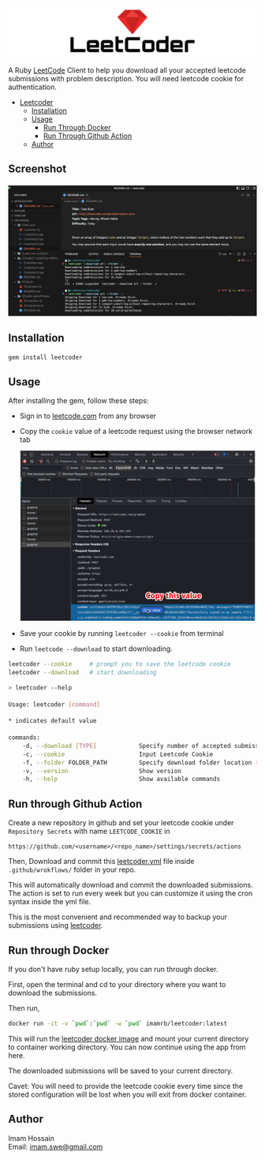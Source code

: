 <p align="center">
  <img src="./spec/cassettes/leetcoder.png" alt="leetcoder"/>
</p>

A Ruby [LeetCode](https://www.leetcode.com) Client to help you download all your accepted leetcode submissions with problem description. You will need leetcode cookie for authentication.

- [Leetcoder](#)
  - [Installation](#installation)
  - [Usage](#usage)
    - [Run Through Docker](#run-through-docker)
    - [Run Through Github Action](#run-through-github-action)
  - [Author](#author)

## Screenshot

![screenshot](./spec/cassettes/leetcoder_screenshot.png)

## Installation

```bash
gem install leetcoder
```

## Usage

After installing the gem, follow these steps:

 - Sign in to [leetcode.com](www.leetcode.com) from any browser
 - Copy the `cookie` value of a leetcode request using the browser network tab

   ![leetcode cookie](./spec/cassettes/leetcode%20cookie.jpg)

 - Save your cookie by running `leetcoder --cookie` from terminal
 - Run `leetcode --download` to start downloading.

```bash
leetcoder --cookie     # prompt you to save the leetcode cookie
leetcoder --download   # start downloading
```

```bash
> leetcoder --help

Usage: leetcoder [command]

* indicates default value

commands:
    -d, --download [TYPE]            Specify number of accepted submission to download per problem (*one, all)
    -c, --cookie                     Input Leetcode Cookie
    -f, --folder FOLDER_PATH         Specify download folder location (* <current_directory>/leetcode)
    -v, --version                    Show version
    -h, --help                       Show available commands
```

## Run through Github Action

Create a new repository in github and set your leetcode cookie under `Repository Secrets` with name `LEETCODE_COOKIE` in

```text
https://github.com/<username>/<repo_name>/settings/secrets/actions
```

Then, Download and commit this [leetcoder.yml](./leetcoder.yml) file inside `.github/wrokflows/` folder in your repo.

This will automatically download and commit the downloaded submissions.
The action is set to run every week but you can customize it using the cron syntax inside the yml file.

This is the most convenient and recommended way to backup your submissions using [leetcoder](README.md).

## Run through Docker

If you don't have ruby setup locally, you can run through docker.

First, open the terminal and cd to your directory where you want to download the submissions.

Then run,

```bash
docker run -it -v `pwd`:`pwd` -w `pwd` imamrb/leetcoder:latest
```

This will run the [leetcoder docker image](https://hub.docker.com/repository/docker/imamrb/leetcoder) and mount your current directory to container working directory. You can now continue using the app from here.

The downloaded submissions will be saved to your current directory.

Cavet: You will need to provide the leetcode cookie every time since the stored configuration will be lost when you will exit from docker container.

## Author

Imam Hossain <br>
Email: imam.swe@gmail.com
